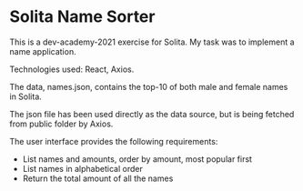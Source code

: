 # Solita Name Sorter

This is a dev-academy-2021 exercise for Solita.
My task was to implement a name application.

Technologies used: React, Axios.

The data, names.json, contains the top-10 of both male and female names in Solita.

The json file has been used directly as the data source, but is being fetched from public folder by Axios.

The user interface provides the following requirements:
 - List names and amounts, order by amount, most popular first
 - List names in alphabetical order
 - Return the total amount of all the names